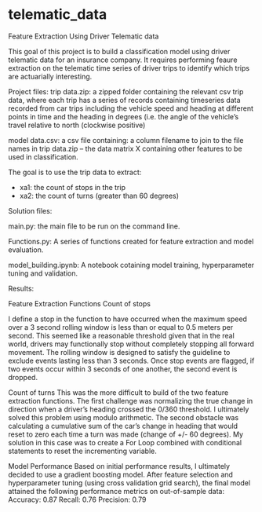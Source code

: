 # telematic_data
Feature Extraction Using Driver Telematic data

This goal of this project is to build a classification model using driver telematic data for an insurance company. It requires performing feaure extraction on the telematic time series of driver trips to identify which trips are actuarially interesting.

Project files:
trip data.zip: a zipped folder containing the relevant csv trip data, where each trip has a series of records containing timeseries data recorded from car trips including the vehicle speed and heading at different points in time and the heading in degrees (i.e. the angle of the vehicle’s travel relative to north (clockwise positive)

model data.csv: a csv file containing: a column filename to join to the file names in trip data.zip – the data matrix X containing other features to be used in classification.

The goal is to use the trip data to extract:

- xa1: the count of stops in the trip
- xa2: the count of turns (greater than 60 degrees)

Solution files:

main.py: the main file to be run on the command line.

Functions.py: A series of functions created for feature extraction and model evaluation.

model_building.ipynb: A notebook cotaining model training, hyperparameter tuning and validation.

Results:

Feature Extraction Functions
Count of stops

I define a stop in the function to have occurred when the maximum speed over a 3 second rolling window is less than or equal to 0.5 meters per second. This seemed like a reasonable threshold given that in the real world, drivers may functionally stop without completely stopping all forward movement. The rolling window is designed to satisfy the guideline to exclude events lasting less than 3 seconds. Once stop events are flagged, if two events occur within 3 seconds of one another, the second event is dropped.

Count of turns
This was the more difficult to build of the two feature extraction functions. The first challenge was normalizing the true change in direction when a driver’s heading crossed the 0/360 threshold. I ultimately solved this problem using modulo arithmetic. The second obstacle was calculating a cumulative sum of the car’s change in heading that would reset to zero each time a turn was made (change of +/- 60 degrees). My solution in this case was to create a For Loop combined with conditional statements to reset the incrementing variable.

Model Performance
Based on initial performance results, I ultimately decided to use a gradient boosting model. After feature selection and hyperparameter tuning (using cross validation grid search), the final model attained the following performance metrics on out-of-sample data:
Accuracy: 0.87 Recall: 0.76 Precision: 0.79


